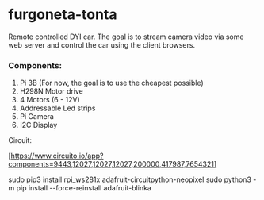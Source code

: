 # furgoneta-tonta

Remote controlled DYI car. The goal is to stream camera video via some web server and control the car using the client browsers.

### Components:
1. Pi 3B (For now, the goal is to use the cheapest possible)
2. H298N Motor drive
3. 4 Motors (6 - 12V)
4. Addressable Led strips
5. Pi Camera
6. I2C Display

Circuit:

 [https://www.circuito.io/app?components=9443,12027,12027,12027,200000,417987,7654321]
 
 
sudo pip3 install rpi_ws281x adafruit-circuitpython-neopixel
sudo python3 -m pip install --force-reinstall adafruit-blinka
